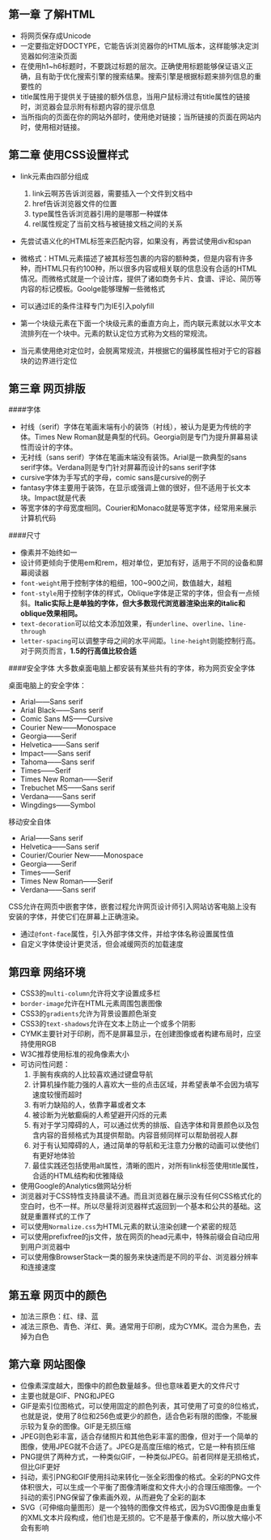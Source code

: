 第一章 了解HTML
---
* 将网页保存成Unicode
* 一定要指定好DOCTYPE，它能告诉浏览器你的HTML版本，这样能够决定浏览器如何渲染页面
* 在使用h1~h6标题时，不要跳过标题的层次。正确使用标题能够保证语义正确，且有助于优化搜索引擎的搜索结果。搜索引擎是根据标题来排列信息的重要性的
* title属性用于提供关于链接的额外信息，当用户鼠标滑过有title属性的链接时，浏览器会显示附有标题内容的提示信息
* 当所指向的页面在你的网站外部时，使用绝对链接；当所链接的页面在网站内时，使用相对链接。

第二章 使用CSS设置样式
---
* link元素由四部分组成
    1. link云啊苏告诉浏览器，需要插入一个文件到文档中
    2. href告诉浏览器文件的位置
    3. type属性告诉浏览器引用的是哪那一种媒体
    4. rel属性规定了当前文档与被链接文档之间的关系

* 先尝试语义化的HTML标签来匹配内容，如果没有，再尝试使用div和span
* 微格式：HTML元素描述了被其标签包裹的内容的额种类，但是内容有许多种，而HTML只有约100种，所以很多内容或相关联的信息没有合适的HTML情况。而微格式就是一个设计库，提供了诸如商务卡片、食谱、评论、简历等内容的标记模板。Goolge能够理解一些微格式
* 可以通过IE的条件注释专门为IE引入polyfill
* 第一个块级元素在下面一个块级元素的垂直方向上，而内联元素就以水平文本流排列在一个块中。元素的默认定位方式称为文档的常规流。
* 当元素使用绝对定位时，会脱离常规流，并根据它的偏移属性相对于它的容器块的边界进行定位

第三章 网页排版
---

####字体
* 衬线（serif）字体在笔画末端有小的装饰（衬线），被认为是更为传统的字体。Times New Roman就是典型的代码。Georgia则是专门为提升屏幕易读性而设计的字体。
* 无衬线（sans serif）字体在笔画末端没有装饰。Arial是一款典型的sans serif字体。Verdana则是专门针对屏幕而设计的sans serif字体
* cursive字体为手写式的字母，comic sans是cursive的例子
* fantasy字体主要用于装饰，在显示或强调上做的很好，但不适用于长文本块。Impact就是代表
* 等宽字体的字母宽度相同。Courier和Monaco就是等宽字体，经常用来展示计算机代码

####尺寸
* 像素并不始终如一
* 设计师更倾向于使用em和rem，相对单位，更加有好，适用于不同的设备和屏幕阅读器
* `font-weight`用于控制字体的粗细，100~900之间，数值越大，越粗
* `font-style`用于控制字体的样式，Oblique字体是正常的字体，但会有一点倾斜。**Italic实际上是单独的字体，但大多数现代浏览器渲染出来的italic和oblique效果相同。**
* `text-decoration`可以给文本添加效果，有`underline`、`overline`、`line-through`
* `letter-spacing`可以调整字母之间的水平间距。`line-height`则能控制行高。对于网页而言，**1.5的行高值比较合适**

####安全字体
大多数桌面电脑上都安装有某些共有的字体，称为网页安全字体

桌面电脑上的安全字体：
* Arial——Sans serif
* Arial Black——Sans serif
* Comic Sans MS——Cursive
* Courier New——Monospace
* Georgia——Serif
* Helvetica——Sans serif
* Impact——Sans serif
* Tahoma——Sans serif
* Times——Serif
* Times New Roman——Serif
* Trebuchet MS——Sans serif
* Verdana——Sans serif
* Wingdings——Symbol

移动安全自体
* Arial——Sans serif
* Helvetica——Sans serif
* Courier/Courier New——Monospace
* Georgia——Serif
* Times——Serif
* Times New Roman——Serif
* Verdana——Sans serif

CSS允许在网页中嵌套字体，嵌套过程允许网页设计师引入网站访客电脑上没有安装的字体，并使它们在屏幕上正确渲染。
* 通过`@font-face`属性，引入外部字体文件，并给字体名称设置属性值
* 自定义字体使设计更灵活，但会减缓网页的加载速度


第四章 网络环境
---
* CSS3的`multi-column`允许将文字设置成多栏
* `border-image`允许在HTML元素周围包裹图像
* CSS3的`gradients`允许为背景设置颜色渐变
* CSS3的`text-shadows`允许在文本上防止一个或多个阴影
* CYMK主要针对于印刷，而不是屏幕显示，在创建图像或者构建布局时，应坚持使用RGB
* W3C推荐使用标准的视角像素大小
* 可访问性问题：
    1. 手腕有疾病的人比较喜欢通过键盘导航
    2. 计算机操作能力强的人喜欢大一些的点击区域，并希望表单不会因为填写速度较慢而超时
    3. 有听力缺陷的人，依靠字幕或者文本
    4. 被诊断为光敏癫痫的人希望避开闪烁的元素
    5. 有对于学习障碍的人，可以通过优秀的排版、自选字体和背景颜色以及包含内容的音频格式为其提供帮助。内容音频同样可以帮助弱视人群
    6. 对于有认知障碍的人，通过简单的导航和无注意力分散的动画可以使他们有更好地体验
    7. 最佳实践还包括使用alt属性，清晰的图片，对所有link标签使用title属性，合适的HTML结构和优雅降级
* 使用Google的Analytics做网站分析
* 浏览器对于CSS特性支持晨读不通。而且浏览器在展示没有任何CSS格式化的空白时，也不一样。所以尽量将浏览器样式返回到一个基本和公共的基础。这就是重置样式的工作了
* 可以使用`Normalize.css`为HTML元素的默认渲染创建一个紧密的规范
* 可以使用prefixfree的js文件，放在网页的head元素中，特殊前缀会自动应用到用户浏览器中
* 可以使用像BrowserStack一类的服务来快速而是不同的平台、浏览器分辨率和连接速度

第五章 网页中的颜色
---
* 加法三原色：红、绿、蓝
* 减法三原色、青色、洋红、黄。通常用于印刷，成为CYMK。混合为黑色，去掉为白色

第六章 网站图像
---
* 位像素深度越大，图像中的颜色数量越多。但也意味着更大的文件尺寸
* 主要也就是GIF、PNG和JPEG
* GIF是索引位图格式，可以使用固定的颜色列表，其可使用了可变的8位格式，也就是说，使用了8位和256色或更少的颜色，适合色彩有限的图像，不能展示较为复杂的图像。GIF是无损压缩
* JPEG则色彩丰富，适合存储照片和其他色彩丰富的图像，但对于一个简单的图像，使用JPEG就不合适了。JPEG是高度压缩的格式，它是一种有损压缩
* PNG提供了两种方式，一种类似GIF，一种类似JPEG。前者同样是无损格式，但比GIF更好
* 抖动，索引PNG和GIF使用抖动来转化一张全彩图像的格式。全彩的PNG文件体积很大，可以生成一个平衡了图像清晰度和文件大小的合理压缩图像。一个抖动的索引PNG保留了像素画外观，从而避免了全彩的副本
* SVG（可伸缩向量图形）是一个独特的图像文件格式，因为SVG图像是由重复的XML文本片段构成，他们也是无损的。它不是基于像素的，所以放大缩小不会有影响